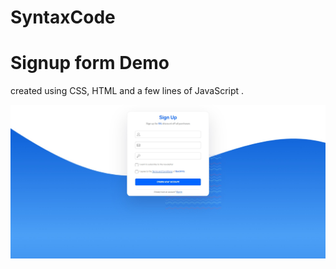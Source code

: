 # SyntaxCode

# Signup form Demo

created using CSS, HTML and a few lines of JavaScript .

![alt text](screenshot.png)
